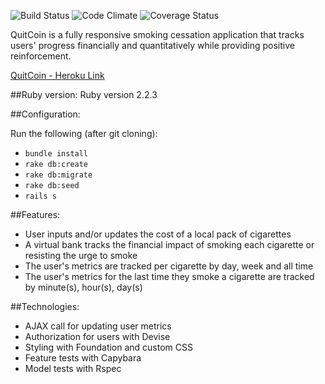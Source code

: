 ![Build Status](https://codeship.com/projects/b8a69c70-e9fe-0133-7681-02cde9680eda/status?branch=master)
![Code Climate](https://codeclimate.com/github/mmckv/quitcoin.png)
![Coverage Status](https://coveralls.io/repos/mmckv/quitcoin/badge.png)

QuitCoin is a fully responsive smoking cessation application that tracks users' progress financially and quantitatively while providing positive reinforcement.

[QuitCoin - Heroku Link](http://quitcoin.herokuapp.com/)

##Ruby version:
Ruby version 2.2.3

##Configuration:

Run the following (after git cloning):
 * ``bundle install``
 * ``rake db:create``
 * ``rake db:migrate``
 * ``rake db:seed``
 * ``rails s``

##Features:

* User inputs and/or updates the cost of a local pack of cigarettes
* A virtual bank tracks the financial impact of smoking each cigarette or resisting the urge to smoke
* The user's metrics are tracked per cigarette by day, week and all time
* The user's metrics for the last time they smoke a cigarette are tracked by minute(s), hour(s), day(s)

##Technologies:

* AJAX call for updating user metrics
* Authorization for users with Devise
* Styling with Foundation and custom CSS
* Feature tests with Capybara
* Model tests with Rspec
